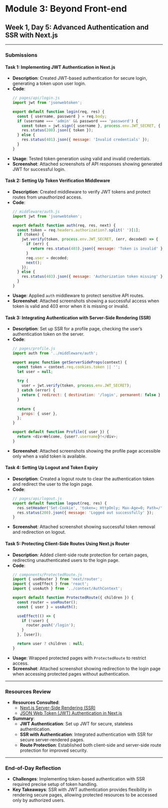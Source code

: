 # **Module 3: Beyond Front-end**
## **Week 1, Day 5: Advanced Authentication and SSR with Next.js**

---

### **Submissions**

#### **Task 1: Implementing JWT Authentication in Next.js**
   - **Description**: Created JWT-based authentication for secure login, generating a token upon user login.
   - **Code**:
      ```javascript
      // pages/api/login.js
      import jwt from 'jsonwebtoken';

      export default function login(req, res) {
        const { username, password } = req.body;
        if (username === 'admin' && password === 'password') {
          const token = jwt.sign({ username }, process.env.JWT_SECRET, { expiresIn: '1h' });
          res.status(200).json({ token });
        } else {
          res.status(401).json({ message: 'Invalid credentials' });
        }
      }
      ```
   - **Usage**: Tested token generation using valid and invalid credentials.
   - **Screenshot**: Attached screenshots of API responses showing generated JWT for successful login.

#### **Task 2: Setting Up Token Verification Middleware**
   - **Description**: Created middleware to verify JWT tokens and protect routes from unauthorized access.
   - **Code**:
      ```javascript
      // middleware/auth.js
      import jwt from 'jsonwebtoken';

      export default function auth(req, res, next) {
        const token = req.headers.authorization?.split(' ')[1];
        if (token) {
          jwt.verify(token, process.env.JWT_SECRET, (err, decoded) => {
            if (err) {
              return res.status(403).json({ message: 'Token is invalid' });
            }
            req.user = decoded;
            next();
          });
        } else {
          res.status(403).json({ message: 'Authorization token missing' });
        }
      }
      ```
   - **Usage**: Applied `auth` middleware to protect sensitive API routes.
   - **Screenshot**: Attached screenshots showing a successful access when token is valid and 403 error when it is missing or invalid.

#### **Task 3: Integrating Authentication with Server-Side Rendering (SSR)**
   - **Description**: Set up SSR for a profile page, checking the user’s authentication token on the server.
   - **Code**:
      ```javascript
      // pages/profile.js
      import auth from '../middleware/auth';

      export async function getServerSideProps(context) {
        const token = context.req.cookies.token || '';
        let user = null;
        
        try {
          user = jwt.verify(token, process.env.JWT_SECRET);
        } catch (error) {
          return { redirect: { destination: '/login', permanent: false } };
        }
        
        return {
          props: { user },
        };
      }

      export default function Profile({ user }) {
        return <div>Welcome, {user?.username}!</div>;
      }
      ```
   - **Screenshot**: Attached screenshots showing the profile page accessible only when a valid token is available.

#### **Task 4: Setting Up Logout and Token Expiry**
   - **Description**: Created a logout route to clear the authentication token and redirect the user to the login page.
   - **Code**:
      ```javascript
      // pages/api/logout.js
      export default function logout(req, res) {
        res.setHeader('Set-Cookie', 'token=; HttpOnly; Max-Age=0; Path=/');
        res.status(200).json({ message: 'Logged out successfully' });
      }
      ```
   - **Screenshot**: Attached screenshot showing successful token removal and redirection on logout.

#### **Task 5: Protecting Client-Side Routes Using Next.js Router**
   - **Description**: Added client-side route protection for certain pages, redirecting unauthenticated users to the login page.
   - **Code**:
      ```javascript
      // components/ProtectedRoute.js
      import { useRouter } from 'next/router';
      import { useEffect } from 'react';
      import { useAuth } from '../context/AuthContext';

      export default function ProtectedRoute({ children }) {
        const router = useRouter();
        const { user } = useAuth();

        useEffect(() => {
          if (!user) {
            router.push('/login');
          }
        }, [user]);

        return user ? children : null;
      }
      ```
   - **Usage**: Wrapped protected pages with `ProtectedRoute` to restrict access.
   - **Screenshot**: Attached screenshot showing redirection to the login page when accessing protected pages without authentication.

---

### **Resources Review**
   - **Resources Consulted**:
      - [Next.js Server-Side Rendering (SSR)](https://nextjs.org/docs/basic-features/pages#server-side-rendering)
      - [JSON Web Token (JWT) Authentication in Next.js](https://jwt.io/introduction/)
   - **Summary**:
      - **JWT Authentication**: Set up JWT for secure, stateless authentication.
      - **SSR with Authentication**: Integrated authentication with SSR for secure server-rendered pages.
      - **Route Protection**: Established both client-side and server-side route protection for improved security.

---

### **End-of-Day Reflection**
   - **Challenges**: Implementing token-based authentication with SSR required precise setup of token handling.
   - **Key Takeaways**: SSR with JWT authentication provides flexibility in rendering secure pages, allowing protected resources to be accessed only by authorized users.

